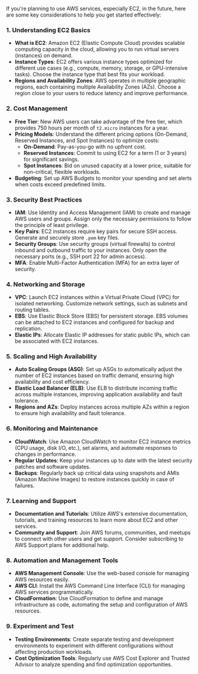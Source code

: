 If you're planning to use AWS services, especially EC2, in the future, here are some key considerations to help you get started effectively:

### 1. **Understanding EC2 Basics**
   - **What is EC2**: Amazon EC2 (Elastic Compute Cloud) provides scalable computing capacity in the cloud, allowing you to run virtual servers (instances) on demand.
   - **Instance Types**: EC2 offers various instance types optimized for different use cases (e.g., compute, memory, storage, or GPU-intensive tasks). Choose the instance type that best fits your workload.
   - **Regions and Availability Zones**: AWS operates in multiple geographic regions, each containing multiple Availability Zones (AZs). Choose a region close to your users to reduce latency and improve performance.

### 2. **Cost Management**
   - **Free Tier**: New AWS users can take advantage of the free tier, which provides 750 hours per month of `t2.micro` instances for a year.
   - **Pricing Models**: Understand the different pricing options (On-Demand, Reserved Instances, and Spot Instances) to optimize costs:
     - **On-Demand**: Pay-as-you-go with no upfront cost.
     - **Reserved Instances**: Commit to using EC2 for a term (1 or 3 years) for significant savings.
     - **Spot Instances**: Bid on unused capacity at a lower price, suitable for non-critical, flexible workloads.
   - **Budgeting**: Set up AWS Budgets to monitor your spending and set alerts when costs exceed predefined limits.

### 3. **Security Best Practices**
   - **IAM**: Use Identity and Access Management (IAM) to create and manage AWS users and groups. Assign only the necessary permissions to follow the principle of least privilege.
   - **Key Pairs**: EC2 instances require key pairs for secure SSH access. Generate and securely store `.pem` key files.
   - **Security Groups**: Use security groups (virtual firewalls) to control inbound and outbound traffic to your instances. Only open the necessary ports (e.g., SSH port 22 for admin access).
   - **MFA**: Enable Multi-Factor Authentication (MFA) for an extra layer of security.

### 4. **Networking and Storage**
   - **VPC**: Launch EC2 instances within a Virtual Private Cloud (VPC) for isolated networking. Customize network settings, such as subnets and routing tables.
   - **EBS**: Use Elastic Block Store (EBS) for persistent storage. EBS volumes can be attached to EC2 instances and configured for backup and replication.
   - **Elastic IPs**: Allocate Elastic IP addresses for static public IPs, which can be associated with EC2 instances.

### 5. **Scaling and High Availability**
   - **Auto Scaling Groups (ASG)**: Set up ASGs to automatically adjust the number of EC2 instances based on traffic demand, ensuring high availability and cost efficiency.
   - **Elastic Load Balancer (ELB)**: Use ELB to distribute incoming traffic across multiple instances, improving application availability and fault tolerance.
   - **Regions and AZs**: Deploy instances across multiple AZs within a region to ensure high availability and fault tolerance.

### 6. **Monitoring and Maintenance**
   - **CloudWatch**: Use Amazon CloudWatch to monitor EC2 instance metrics (CPU usage, disk I/O, etc.), set alarms, and automate responses to changes in performance.
   - **Regular Updates**: Keep your instances up to date with the latest security patches and software updates.
   - **Backups**: Regularly back up critical data using snapshots and AMIs (Amazon Machine Images) to restore instances quickly in case of failures.

### 7. **Learning and Support**
   - **Documentation and Tutorials**: Utilize AWS's extensive documentation, tutorials, and training resources to learn more about EC2 and other services.
   - **Community and Support**: Join AWS forums, communities, and meetups to connect with other users and get support. Consider subscribing to AWS Support plans for additional help.

### 8. **Automation and Management Tools**
   - **AWS Management Console**: Use the web-based console for managing AWS resources easily.
   - **AWS CLI**: Install the AWS Command Line Interface (CLI) for managing AWS services programmatically.
   - **CloudFormation**: Use CloudFormation to define and manage infrastructure as code, automating the setup and configuration of AWS resources.

### 9. **Experiment and Test**
   - **Testing Environments**: Create separate testing and development environments to experiment with different configurations without affecting production workloads.
   - **Cost Optimization Tools**: Regularly use AWS Cost Explorer and Trusted Advisor to analyze spending and find optimization opportunities.
